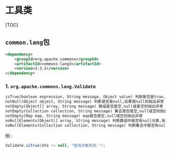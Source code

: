 # 工具类

[TOC]

## `common.lang`包

```xml
<dependency>
    <groupId>org.apache.commons</groupId>
    <artifactId>commons-lang3</artifactId>
    <version>3.3.2</version>
</dependency>
```

### 1. `org.apache.commons.lang.Validate`

```tex
isTrue(boolean expression, String message, Object value) 判断是否是true,如果是false就抛出异常
notNull(Object object, String message) 判断是否是null,如果是null则抛出异常
notEmpty(Object[] array, String message) 数组是否是空,null或者空则抛出异常
notEmpty(Collection collection, String message) 集合是否是空,null或空则抛出异常
notEmpty(Map map, String message) map是否是空,null或空则抛出异常
noNullElements(Object[] array, String message) 判断数组中是否有null元素,有就抛异常
noNullElements(Collection collection, String message) 判断集合中是否有null元素,有就抛异常
```

例 : 

```java
Validate.isTrue(dto != null, "查询对象失败.");
```








